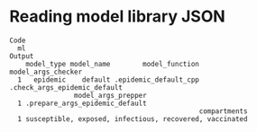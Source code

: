 # Reading model library JSON

    Code
      ml
    Output
        model_type model_name        model_function           model_args_checker
      1   epidemic    default .epidemic_default_cpp .check_args_epidemic_default
                    model_args_prepper
      1 .prepare_args_epidemic_default
                                                   compartments
      1 susceptible, exposed, infectious, recovered, vaccinated

